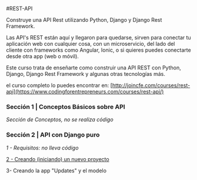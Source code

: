 #REST-API

Construye una API Rest utilizando Python, Django y Django Rest Framework.

Las API's REST están aquí y llegaron para quedarse, sirven para conectar tu aplicación web con cualquier cosa, con un microservicio, del lado del cliente con frameworks como Angular, Ionic, o si quieres puedes conectarte desde otra app (web o móvil).

Este curso trata de enseñarte como construir una API REST con Python, Django, Django Rest Framework y algunas otras tecnologías más.

el curso completo lo puedes encontrar en:  [http://joincfe.com/courses/rest-api](https://www.codingforentrepreneurs.com/courses/rest-api/)

### Sección 1 | Conceptos Básicos sobre API
*Sección de Conceptos, no se realiza código*

### Sección 2 | API con Django puro
*1 - Requisitos: no lleva código*

[2 - Creando (iniciando) un nuevo proyecto](https://github.com/Cuahutli/rest-api/tree/17900fc6d4ae4a022111679700356d5cde5348a7)

3- Creando la app "Updates" y el modelo